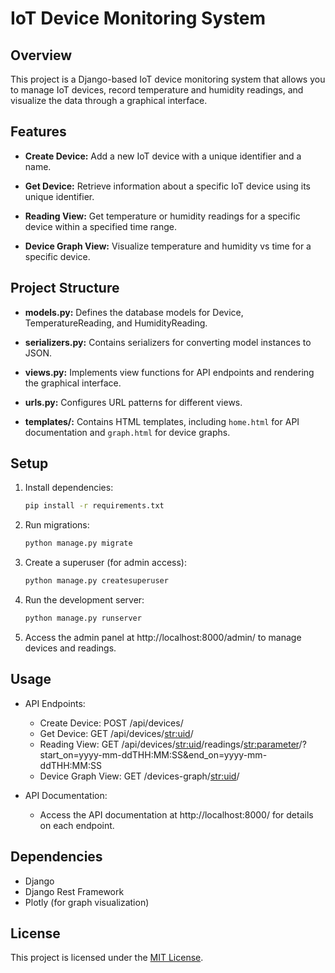 # IoT Device Monitoring System

## Overview

This project is a Django-based IoT device monitoring system that allows you to manage IoT devices, record temperature and humidity readings, and visualize the data through a graphical interface.

## Features

- **Create Device:** Add a new IoT device with a unique identifier and a name.

- **Get Device:** Retrieve information about a specific IoT device using its unique identifier.

- **Reading View:** Get temperature or humidity readings for a specific device within a specified time range.

- **Device Graph View:** Visualize temperature and humidity vs time for a specific device.

## Project Structure

- **models.py:** Defines the database models for Device, TemperatureReading, and HumidityReading.

- **serializers.py:** Contains serializers for converting model instances to JSON.

- **views.py:** Implements view functions for API endpoints and rendering the graphical interface.

- **urls.py:** Configures URL patterns for different views.

- **templates/:** Contains HTML templates, including `home.html` for API documentation and `graph.html` for device graphs.

## Setup

1. Install dependencies:

    ```bash
    pip install -r requirements.txt
    ```

2. Run migrations:

    ```bash
    python manage.py migrate
    ```

3. Create a superuser (for admin access):

    ```bash
    python manage.py createsuperuser
    ```

4. Run the development server:

    ```bash
    python manage.py runserver
    ```

5. Access the admin panel at http://localhost:8000/admin/ to manage devices and readings.

## Usage

- API Endpoints:
  - Create Device: POST /api/devices/
  - Get Device: GET /api/devices/<str:uid>/
  - Reading View: GET /api/devices/<str:uid>/readings/<str:parameter>/?start_on=yyyy-mm-ddTHH:MM:SS&end_on=yyyy-mm-ddTHH:MM:SS
  - Device Graph View: GET /devices-graph/<str:uid>/

- API Documentation:
  - Access the API documentation at http://localhost:8000/ for details on each endpoint.

## Dependencies

- Django
- Django Rest Framework
- Plotly (for graph visualization)

## License

This project is licensed under the [MIT License](LICENSE).
